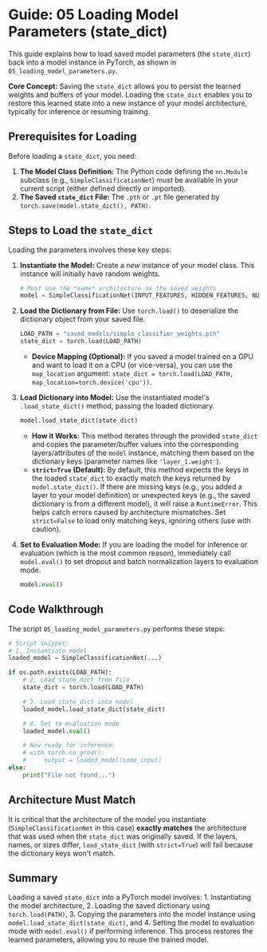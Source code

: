 # Guide: 05 Loading Model Parameters (state_dict)

This guide explains how to load saved model parameters (the `state_dict`) back into a model instance in PyTorch, as shown in `05_loading_model_parameters.py`.

**Core Concept:** Saving the `state_dict` allows you to persist the learned weights and buffers of your model. Loading the `state_dict` enables you to restore this learned state into a new instance of your model architecture, typically for inference or resuming training.

## Prerequisites for Loading

Before loading a `state_dict`, you need:

1. **The Model Class Definition:** The Python code defining the `nn.Module` subclass (e.g., `SimpleClassificationNet`) must be available in your current script (either defined directly or imported).
2. **The Saved `state_dict` File:** The `.pth` or `.pt` file generated by `torch.save(model.state_dict(), PATH)`.

## Steps to Load the `state_dict`

Loading the parameters involves these key steps:

1. **Instantiate the Model:** Create a _new_ instance of your model class. This instance will initially have random weights.

    ```python
    # Must use the *same* architecture as the saved weights
    model = SimpleClassificationNet(INPUT_FEATURES, HIDDEN_FEATURES, NUM_CLASSES)
    ```

2. **Load the Dictionary from File:** Use `torch.load()` to deserialize the dictionary object from your saved file.

    ```python
    LOAD_PATH = "saved_models/simple_classifier_weights.pth"
    state_dict = torch.load(LOAD_PATH)
    ```

    - **Device Mapping (Optional):** If you saved a model trained on a GPU and want to load it on a CPU (or vice-versa), you can use the `map_location` argument: `state_dict = torch.load(LOAD_PATH, map_location=torch.device('cpu'))`.
3. **Load Dictionary into Model:** Use the instantiated model's `.load_state_dict()` method, passing the loaded dictionary.

    ```python
    model.load_state_dict(state_dict)
    ```

    - **How it Works:** This method iterates through the provided `state_dict` and copies the parameter/buffer values into the corresponding layers/attributes of the `model` instance, matching them based on the dictionary keys (parameter names like `'layer_1.weight'`).
    - **`strict=True` (Default):** By default, this method expects the keys in the loaded `state_dict` to exactly match the keys returned by `model.state_dict()`. If there are missing keys (e.g., you added a layer to your model definition) or unexpected keys (e.g., the saved dictionary is from a different model), it will raise a `RuntimeError`. This helps catch errors caused by architecture mismatches. Set `strict=False` to load only matching keys, ignoring others (use with caution).

4. **Set to Evaluation Mode:** If you are loading the model for inference or evaluation (which is the most common reason), immediately call `model.eval()` to set dropout and batch normalization layers to evaluation mode.

    ```python
    model.eval()
    ```

## Code Walkthrough

The script `05_loading_model_parameters.py` performs these steps:

```python
# Script Snippet:
# 1. Instantiate model
loaded_model = SimpleClassificationNet(...)

if os.path.exists(LOAD_PATH):
    # 2. Load state_dict from file
    state_dict = torch.load(LOAD_PATH)

    # 3. Load state_dict into model
    loaded_model.load_state_dict(state_dict)

    # 4. Set to evaluation mode
    loaded_model.eval()

    # Now ready for inference:
    # with torch.no_grad():
    #     output = loaded_model(some_input)
else:
    print("File not found...")
```

## Architecture Must Match

It is critical that the architecture of the model you instantiate (`SimpleClassificationNet` in this case) **exactly matches** the architecture that was used when the `state_dict` was originally saved. If the layers, names, or sizes differ, `load_state_dict` (with `strict=True`) will fail because the dictionary keys won't match.

## Summary

Loading a saved `state_dict` into a PyTorch model involves: 1. Instantiating the model architecture, 2. Loading the saved dictionary using `torch.load(PATH)`, 3. Copying the parameters into the model instance using `model.load_state_dict(state_dict)`, and 4. Setting the model to evaluation mode with `model.eval()` if performing inference. This process restores the learned parameters, allowing you to reuse the trained model.
